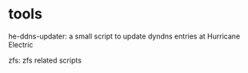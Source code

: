 # tools


 he-ddns-updater:
	a small script to update dyndns entries at Hurricane Electric

 zfs:
	zfs related scripts
